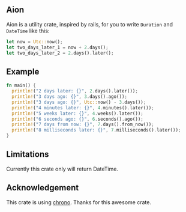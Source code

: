 ## Aion
Aion is a utility crate, inspired by rails, for you to write `Duration` and `DateTime` like this: 
```rust
let now = Utc::now();
let two_days_later_1 = now + 2.days(); 
let two_days_later_2 = 2.days().later();
```

## Example
```rust
fn main() {
  println!("2 days later: {}", 2.days().later());
  println!("3 days ago: {}", 3.days().ago());
  println!("3 days ago: {}", Utc::now() - 3.days());
  println!("4 minutes later: {}", 4.minutes().later());
  println!("5 weeks later: {}", 4.weeks().later());
  println!("6 seconds ago: {}", 6.seconds().ago());
  println!("7 days from now: {}", 7.days().from_now());
  println!("8 milliseconds later: {}", 7.milliseconds().later());
}
```

## Limitations
Currently this crate only will return DateTime<Utc>.

## Acknowledgement
This crate is using [chrono](https://github.com/chronotope/chrono). Thanks for this awesome crate.
